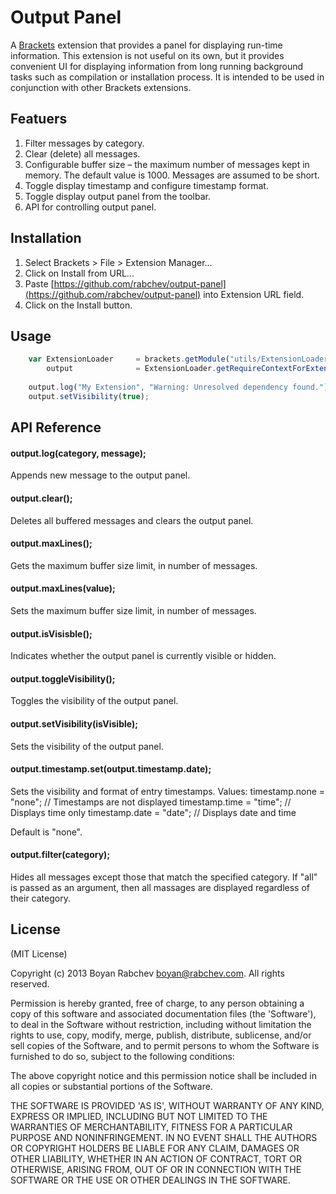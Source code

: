 Output Panel
============
A [Brackets](https://github.com/adobe/brackets) extension that provides a panel for displaying run-time information.
This extension is not useful on its own, but it provides convenient UI for displaying information from long running 
background tasks such as compilation or installation process. It is intended to be used in conjunction with other 
Brackets extensions.

Featuers
--------
1. Filter messages by category.
2. Clear (delete) all messages.
3. Configurable buffer size – the maximum number of messages kept in memory. 
The default value is 1000. Messages are assumed to be short.
4. Toggle display timestamp and configure timestamp format.
5. Toggle display output panel from the toolbar.
6. API for controlling output panel.

Installation
------------
1. Select Brackets > File > Extension Manager...
2. Click on Install from URL...
3. Paste [https://github.com/rabchev/output-panel](https://github.com/rabchev/output-panel) into Extension URL field.
4. Click on the Install button.

Usage
-----
```javascript
    var ExtensionLoader     = brackets.getModule("utils/ExtensionLoader"),
        output              = ExtensionLoader.getRequireContextForExtension("output-panel")("main");
    
    output.log("My Extension", "Warning: Unresolved dependency found.");
    output.setVisibility(true);
```

API Reference
-------------
#### output.log(category, message);
Appends new message to the output panel.

#### output.clear();
Deletes all buffered messages and clears the output panel.

#### output.maxLines();
Gets the maximum buffer size limit, in number of messages.

#### output.maxLines(value);
Sets the maximum buffer size limit, in number of messages.

#### output.isVisisble();
Indicates whether the output panel is currently visible or hidden.

#### output.toggleVisibility();
Toggles the visibility of the output panel.

#### output.setVisibility(isVisible);
Sets the visibility of the output panel.

#### output.timestamp.set(output.timestamp.date);
Sets the visibility and format of entry timestamps.
Values: 
    timestamp.none = "none"; // Timestamps are not displayed
    timestamp.time = "time"; // Displays time only
    timestamp.date = "date"; // Displays date and time

Default is "none".
    
#### output.filter(category);
Hides all messages except those that match the specified category. 
If "all" is passed as an argument, then all massages are displayed regardless of their category. 

License
-------
(MIT License)

Copyright (c) 2013 Boyan Rabchev <boyan@rabchev.com>. All rights reserved.

Permission is hereby granted, free of charge, to any person obtaining
a copy of this software and associated documentation files (the
'Software'), to deal in the Software without restriction, including
without limitation the rights to use, copy, modify, merge, publish,
distribute, sublicense, and/or sell copies of the Software, and to
permit persons to whom the Software is furnished to do so, subject to
the following conditions:

The above copyright notice and this permission notice shall be
included in all copies or substantial portions of the Software.

THE SOFTWARE IS PROVIDED 'AS IS', WITHOUT WARRANTY OF ANY KIND,
EXPRESS OR IMPLIED, INCLUDING BUT NOT LIMITED TO THE WARRANTIES OF
MERCHANTABILITY, FITNESS FOR A PARTICULAR PURPOSE AND NONINFRINGEMENT.
IN NO EVENT SHALL THE AUTHORS OR COPYRIGHT HOLDERS BE LIABLE FOR ANY
CLAIM, DAMAGES OR OTHER LIABILITY, WHETHER IN AN ACTION OF CONTRACT,
TORT OR OTHERWISE, ARISING FROM, OUT OF OR IN CONNECTION WITH THE
SOFTWARE OR THE USE OR OTHER DEALINGS IN THE SOFTWARE.